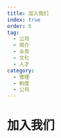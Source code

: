 ```yaml
---
title: 加入我们
index: true
order: 5
tag:
  - 公司
  - 简介
  - 业务
  - 文化
  - 人才
category:
  - 管理
  - 制度
  - 公司
---
```


# 加入我们